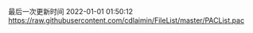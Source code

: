 最后一次更新时间 2022-01-01 01:50:12
https://raw.githubusercontent.com/cdlaimin/FileList/master/PACList.pac

